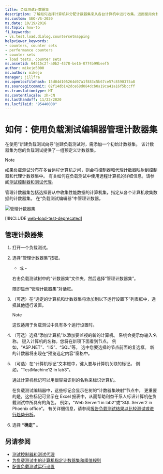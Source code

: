 ```yaml
---
title: 负载测试计数器集
description: 了解如何选择计算机并分配计数器集来从各台计算机中进行收集，进而使用负载测试编辑器管理功能管理计数器集。
ms.custom: SEO-VS-2020
ms.date: 10/19/2016
ms.topic: how-to
f1_keywords:
- vs.test.load.dialog.countersetmapping
helpviewer_keywords:
- counters, counter sets
- performance counters
- counter sets
- load tests, counter sets
ms.assetid: 64315c2f-a0b2-4378-be16-0774b99beef5
author: mikejo5000
ms.author: mikejo
manager: jillfra
ms.openlocfilehash: 15d04d105264d07a1f883c5b67ce57c8590375a8
ms.sourcegitcommit: 02f14db142dce68d084dcb0a19ca41a16f5bccff
ms.translationtype: HT
ms.contentlocale: zh-CN
ms.lasthandoff: 11/23/2020
ms.locfileid: "95440008"
---
```

# <a name="how-to-manage-counter-sets-using-the-load-test-editor"></a>如何：使用负载测试编辑器管理计数器集

在使用“新建负载测试向导”创建负载测试时，需添加一个初始计数器集。 该计数器集为您的负载测试提供了一组预定义计数器集。

> [!NOTE]
> 如果负载测试分布在多台远程计算机之间，则会将控制器和代理计数器映射到控制器和代理计数器集中。 有关如何在负载测试中使用远程计算机的详细信息，请参阅[测试控制器和测试代理](configure-test-agents-and-controllers-for-load-tests.md)。

管理计数器集包括选择要从中收集性能数据的计算机集，指定从各个计算机收集数据的计数器集。 在“负载测试编辑器”中管理计数器。

![管理计数器集](../test/media/loadtestmanagecountersets.png)

[!INCLUDE [web-load-test-deprecated](includes/web-load-test-deprecated.md)]

## <a name="to-manage-counter-sets"></a>管理计数器集

1. 打开一个负载测试。

2. 选择“管理计数器集”按钮。

     - 或 -

     右击负载测试树中的“计数器集”文件夹，然后选择“管理计数器集”。

     随即显示“管理计数器集”对话框。

3. （可选）在“选定的计算机和计数器集将添加到以下运行设置下”列表框中，选择其他运行设置。

    > [!NOTE]
    > 这仅适用于负载测试中具有多个运行设置时。

4. （可选）选择“添加计算机”以添加要监视的新的计算机。 系统会提示你输入名称。 键入计算机的名称，您将在新项下面看到节点。 例如，“ASP.NET”、“IIS”、“SQL”等。 选中您要选择的节点前面的复选框。 新的计数器将出现在“预览选定内容”窗格中。

5. （可选）在“计算机标记”文本框中，键入要与计算机关联的标记。 例如，“TestMachine12 in lab3”。

     通过计算机标记可以用很容易识别的名称来标识计算机。

     在负载测试编辑器中，这些标记会显示在树的“计数器集映射”节点中。 更重要的是，这些标记可显示在 Excel 报表中，从而帮助利益干系人标识计算机在负载测试中所具有的角色。 例如，“Web Server1 in lab2”或“SQL Server2 in Phoenix office”。 有关详细信息，请参阅[报告负载测试结果以比较测试或进行趋势分析](../test/compare-load-test-results.md)。

6. 选择 **“确定”** 。

## <a name="see-also"></a>另请参阅

- [测试控制器和测试代理](configure-test-agents-and-controllers-for-load-tests.md)
- [为负载测试中的计算机指定计数器集和阈值规则](../test/specify-counter-sets-and-threshold-rules-for-load-testing.md)
- [配置负载测试运行设置](../test/configure-load-test-run-settings.md)
